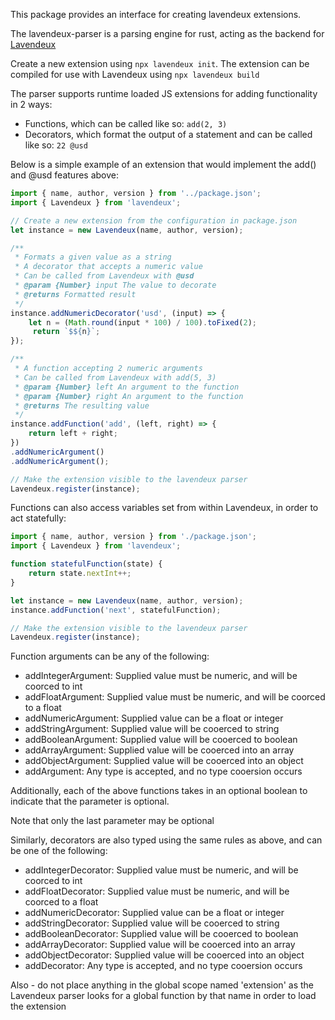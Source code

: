 This package provides an interface for creating lavendeux extensions.

The lavendeux-parser is a parsing engine for rust, acting as the backend for [Lavendeux](https://rscarson.github.io/lavendeux/)

Create a new extension using `npx lavendeux init`. The extension can be compiled for use with Lavendeux using `npx lavendeux build`

The parser supports runtime loaded JS extensions for adding functionality in 2 ways:
- Functions, which can be called like so: `add(2, 3)`
- Decorators, which format the output of a statement and can be called like so: `22 @usd`

Below is a simple example of an extension that would implement the add() and @usd features above:
```javascript
import { name, author, version } from '../package.json';
import { Lavendeux } from 'lavendeux';

// Create a new extension from the configuration in package.json
let instance = new Lavendeux(name, author, version);

/**
 * Formats a given value as a string
 * A decorator that accepts a numeric value
 * Can be called from Lavendeux with @usd
 * @param {Number} input The value to decorate
 * @returns Formatted result
 */
instance.addNumericDecorator('usd', (input) => {
    let n = (Math.round(input * 100) / 100).toFixed(2);
     return `$${n}`;
});

/**
 * A function accepting 2 numeric arguments
 * Can be called from Lavendeux with add(5, 3)
 * @param {Number} left An argument to the function
 * @param {Number} right An argument to the function
 * @returns The resulting value
 */
instance.addFunction('add', (left, right) => {
    return left + right;
})
.addNumericArgument()
.addNumericArgument();

// Make the extension visible to the lavendeux parser
Lavendeux.register(instance);
```

Functions can also access variables set from within Lavendeux, in order to act statefully:
```javascript
import { name, author, version } from './package.json';
import { Lavendeux } from 'lavendeux';

function statefulFunction(state) {
    return state.nextInt++;
}

let instance = new Lavendeux(name, author, version);
instance.addFunction('next', statefulFunction);

// Make the extension visible to the lavendeux parser
Lavendeux.register(instance);
```

Function arguments can be any of the following:
- addIntegerArgument: Supplied value must be numeric, and will be coorced to int
- addFloatArgument:   Supplied value must be numeric, and will be coorced to a float
- addNumericArgument: Supplied value can be a float or integer 
- addStringArgument:  Supplied value will be cooerced to string
- addBooleanArgument: Supplied value will be cooerced to boolean
- addArrayArgument:   Supplied value will be cooerced into an array
- addObjectArgument:  Supplied value will be cooerced into an object
- addArgument:        Any type is accepted, and no type cooersion occurs

Additionally, each of the above functions takes in an optional boolean to indicate that the parameter is optional.

Note that only the last parameter may be optional

Similarly, decorators are also typed using the same rules as above, and can be one of the following:
- addIntegerDecorator: Supplied value must be numeric, and will be coorced to int
- addFloatDecorator:   Supplied value must be numeric, and will be coorced to a float
- addNumericDecorator: Supplied value can be a float or integer 
- addStringDecorator:  Supplied value will be cooerced to string
- addBooleanDecorator: Supplied value will be cooerced to boolean
- addArrayDecorator:   Supplied value will be cooerced into an array
- addObjectDecorator:  Supplied value will be cooerced into an object
- addDecorator:        Any type is accepted, and no type cooersion occurs

Also - do not place anything in the global scope named 'extension' as the Lavendeux parser looks for a global function by that name in order to load the extension